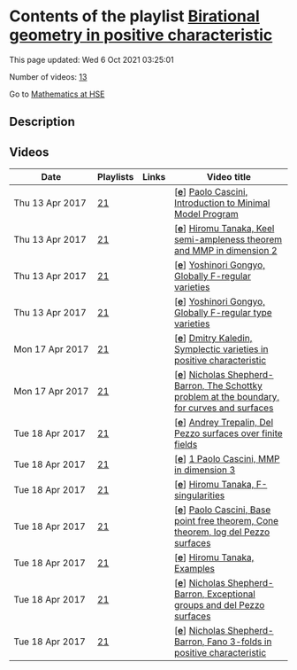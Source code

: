 # Contents of the playlist [Birational geometry in positive characteristic](https://www.youtube.com/playlist?list=PLq3E5oubNNoA04wsqXqMGqIv8VzCSBz_q)

This page updated: Wed 6 Oct 2021 03:25:01

Number of videos: [13](#videos)

Go to [Mathematics at HSE](../README.md)

## Description



## Videos

|Date|Playlists|Links|Video title|
|---|---|---|---|
| Thu&nbsp;13&nbsp;Apr&nbsp;2017 | [21](../playlists/21 "Birational geometry in positive characteristic") |  | [[**e**](https://studio.youtube.com/video/GQ5-0YCAxdk/edit "Edit")] [Paolo Cascini, Introduction to Minimal Model Program](https://www.youtube.com/watch?v=GQ5-0YCAxdk&list=PLq3E5oubNNoA04wsqXqMGqIv8VzCSBz_q) |
| Thu&nbsp;13&nbsp;Apr&nbsp;2017 | [21](../playlists/21 "Birational geometry in positive characteristic") |  | [[**e**](https://studio.youtube.com/video/p8Mnsmu0bQs/edit "Edit")] [Hiromu Tanaka, Keel semi-ampleness theorem and MMP in dimension 2](https://www.youtube.com/watch?v=p8Mnsmu0bQs&list=PLq3E5oubNNoA04wsqXqMGqIv8VzCSBz_q) |
| Thu&nbsp;13&nbsp;Apr&nbsp;2017 | [21](../playlists/21 "Birational geometry in positive characteristic") |  | [[**e**](https://studio.youtube.com/video/18jVVbE8CUY/edit "Edit")] [Yoshinori Gongyo, Globally F-regular varieties](https://www.youtube.com/watch?v=18jVVbE8CUY&list=PLq3E5oubNNoA04wsqXqMGqIv8VzCSBz_q) |
| Thu&nbsp;13&nbsp;Apr&nbsp;2017 | [21](../playlists/21 "Birational geometry in positive characteristic") |  | [[**e**](https://studio.youtube.com/video/RMDXWaeup00/edit "Edit")] [Yoshinori Gongyo, Globally F-regular type varieties](https://www.youtube.com/watch?v=RMDXWaeup00&list=PLq3E5oubNNoA04wsqXqMGqIv8VzCSBz_q) |
| Mon&nbsp;17&nbsp;Apr&nbsp;2017 | [21](../playlists/21 "Birational geometry in positive characteristic") |  | [[**e**](https://studio.youtube.com/video/lbO115b01TQ/edit "Edit")] [Dmitry Kaledin, Symplectic varieties in positive characteristic](https://www.youtube.com/watch?v=lbO115b01TQ&list=PLq3E5oubNNoA04wsqXqMGqIv8VzCSBz_q) |
| Mon&nbsp;17&nbsp;Apr&nbsp;2017 | [21](../playlists/21 "Birational geometry in positive characteristic") |  | [[**e**](https://studio.youtube.com/video/kvSkoLXmT1I/edit "Edit")] [Nicholas Shepherd-Barron, The Schottky problem at the boundary, for curves and surfaces](https://www.youtube.com/watch?v=kvSkoLXmT1I&list=PLq3E5oubNNoA04wsqXqMGqIv8VzCSBz_q) |
| Tue&nbsp;18&nbsp;Apr&nbsp;2017 | [21](../playlists/21 "Birational geometry in positive characteristic") |  | [[**e**](https://studio.youtube.com/video/gFkHolDoyOk/edit "Edit")] [Andrey Trepalin, Del Pezzo surfaces over finite fields](https://www.youtube.com/watch?v=gFkHolDoyOk&list=PLq3E5oubNNoA04wsqXqMGqIv8VzCSBz_q) |
| Tue&nbsp;18&nbsp;Apr&nbsp;2017 | [21](../playlists/21 "Birational geometry in positive characteristic") |  | [[**e**](https://studio.youtube.com/video/bEeMqNRIRew/edit "Edit")] [1 Paolo Cascini, MMP in dimension 3](https://www.youtube.com/watch?v=bEeMqNRIRew&list=PLq3E5oubNNoA04wsqXqMGqIv8VzCSBz_q) |
| Tue&nbsp;18&nbsp;Apr&nbsp;2017 | [21](../playlists/21 "Birational geometry in positive characteristic") |  | [[**e**](https://studio.youtube.com/video/O7KxSCCCWL4/edit "Edit")] [Hiromu Tanaka, F-singularities](https://www.youtube.com/watch?v=O7KxSCCCWL4&list=PLq3E5oubNNoA04wsqXqMGqIv8VzCSBz_q) |
| Tue&nbsp;18&nbsp;Apr&nbsp;2017 | [21](../playlists/21 "Birational geometry in positive characteristic") |  | [[**e**](https://studio.youtube.com/video/TovrL7g4wLg/edit "Edit")] [Paolo Cascini, Base point free theorem, Cone theorem, log del Pezzo surfaces](https://www.youtube.com/watch?v=TovrL7g4wLg&list=PLq3E5oubNNoA04wsqXqMGqIv8VzCSBz_q) |
| Tue&nbsp;18&nbsp;Apr&nbsp;2017 | [21](../playlists/21 "Birational geometry in positive characteristic") |  | [[**e**](https://studio.youtube.com/video/AItzPhbz2UM/edit "Edit")] [Hiromu Tanaka, Examples](https://www.youtube.com/watch?v=AItzPhbz2UM&list=PLq3E5oubNNoA04wsqXqMGqIv8VzCSBz_q) |
| Tue&nbsp;18&nbsp;Apr&nbsp;2017 | [21](../playlists/21 "Birational geometry in positive characteristic") |  | [[**e**](https://studio.youtube.com/video/lwhVYI8nQxk/edit "Edit")] [Nicholas Shepherd-Barron,  Exceptional groups and del Pezzo surfaces](https://www.youtube.com/watch?v=lwhVYI8nQxk&list=PLq3E5oubNNoA04wsqXqMGqIv8VzCSBz_q) |
| Tue&nbsp;18&nbsp;Apr&nbsp;2017 | [21](../playlists/21 "Birational geometry in positive characteristic") |  | [[**e**](https://studio.youtube.com/video/Pa0iFaF7Hm0/edit "Edit")] [Nicholas Shepherd-Barron,   Fano 3-folds in positive characteristic](https://www.youtube.com/watch?v=Pa0iFaF7Hm0&list=PLq3E5oubNNoA04wsqXqMGqIv8VzCSBz_q) |
